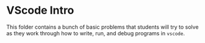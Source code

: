 # VScode Intro

This folder contains a bunch of basic problems that students will try to solve
as they work through how to write, run, and debug programs in `vscode`.
